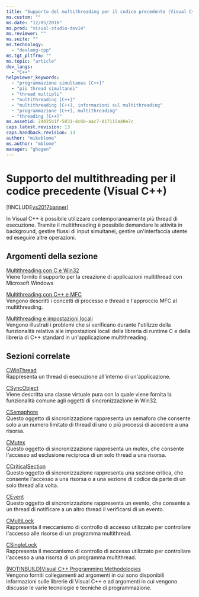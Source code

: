 ```yaml
---
title: "Supporto del multithreading per il codice precedente (Visual C++) | Microsoft Docs"
ms.custom: ""
ms.date: "12/05/2016"
ms.prod: "visual-studio-dev14"
ms.reviewer: ""
ms.suite: ""
ms.technology: 
  - "devlang-cpp"
ms.tgt_pltfrm: ""
ms.topic: "article"
dev_langs: 
  - "C++"
helpviewer_keywords: 
  - "programmazione simultanea [C++]"
  - "più thread simultanei"
  - "thread multipli"
  - "multithreading [C++]"
  - "multithreading [C++], informazioni sul multithreading"
  - "programmazione [C++], multithreading"
  - "threading [C++]"
ms.assetid: 24425b1f-5031-4c6b-aac7-017115a40e7c
caps.latest.revision: 13
caps.handback.revision: 13
author: "mikeblome"
ms.author: "mblome"
manager: "ghogen"
---
```

# Supporto del multithreading per il codice precedente (Visual C++)
[!INCLUDE[vs2017banner](../../assembler/inline/includes/vs2017banner.md)]

In Visual C\+\+ è possibile utilizzare contemporaneamente più thread di esecuzione.  Tramite il multithreading è possibile demandare le attività in background, gestire flussi di input simultanei, gestire un'interfaccia utente ed eseguire altre operazioni.  
  
## Argomenti della sezione  
 [Multithreading con C e Win32](../../parallel/multithreading-with-c-and-win32.md)  
 Viene fornito il supporto per la creazione di applicazioni multithread con Microsoft Windows  
  
 [Multithreading con C\+\+ e MFC](../../parallel/multithreading-with-cpp-and-mfc.md)  
 Vengono descritti i concetti di processo e thread e l'approccio MFC al multithreading.  
  
 [Multithreading e impostazioni locali](../../parallel/multithreading-and-locales.md)  
 Vengono illustrati i problemi che si verificano durante l'utilizzo della funzionalità relativa alle impostazioni locali della libreria di runtime C e della libreria di C\+\+ standard in un'applicazione multithreading.  
  
## Sezioni correlate  
 [CWinThread](../../mfc/reference/cwinthread-class.md)  
 Rappresenta un thread di esecuzione all'interno di un'applicazione.  
  
 [CSyncObject](../../mfc/reference/csyncobject-class.md)  
 Viene descritta una classe virtuale pura con la quale viene fornita la funzionalità comune agli oggetti di sincronizzazione in Win32.  
  
 [CSemaphore](../../mfc/reference/csemaphore-class.md)  
 Questo oggetto di sincronizzazione rappresenta un semaforo che consente solo a un numero limitato di thread di uno o più processi di accedere a una risorsa.  
  
 [CMutex](../../mfc/reference/cmutex-class.md)  
 Questo oggetto di sincronizzazione rappresenta un mutex, che consente l'accesso ad esclusione reciproca di un solo thread a una risorsa.  
  
 [CCriticalSection](../../mfc/reference/ccriticalsection-class.md)  
 Questo oggetto di sincronizzazione rappresenta una sezione critica, che consente l'accesso a una risorsa o a una sezione di codice da parte di un solo thread alla volta.  
  
 [CEvent](../../mfc/reference/cevent-class.md)  
 Questo oggetto di sincronizzazione rappresenta un evento, che consente a un thread di notificare a un altro thread il verificarsi di un evento.  
  
 [CMultiLock](../../mfc/reference/cmultilock-class.md)  
 Rappresenta il meccanismo di controllo di accesso utilizzato per controllare l'accesso alle risorse di un programma multithread.  
  
 [CSingleLock](../../mfc/reference/csinglelock-class.md)  
 Rappresenta il meccanismo di controllo di accesso utilizzato per controllare l'accesso a una risorsa di un programma multithread.  
  
 [\(NOTINBUILD\)Visual C\+\+ Programming Methodologies](http://msdn.microsoft.com/it-it/0822f806-fa81-4b65-bf0f-1e2921f30c95)  
 Vengono forniti collegamenti ad argomenti in cui sono disponibili informazioni sulle librerie di Visual C\+\+ e ad argomenti in cui vengono discusse le varie tecnologie e tecniche di programmazione.